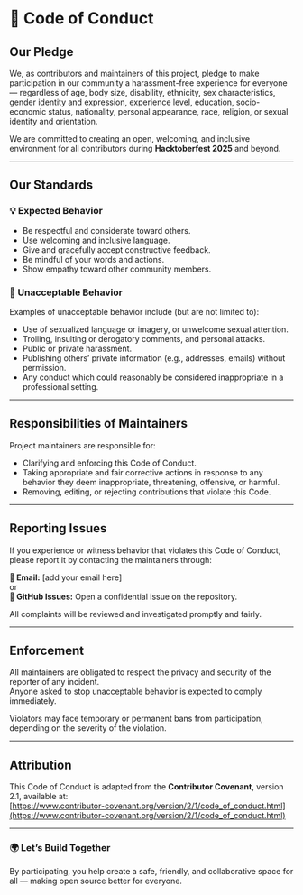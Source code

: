 # 📜 Code of Conduct

## Our Pledge
We, as contributors and maintainers of this project, pledge to make participation in our community a harassment-free experience for everyone — regardless of age, body size, disability, ethnicity, sex characteristics, gender identity and expression, experience level, education, socio-economic status, nationality, personal appearance, race, religion, or sexual identity and orientation.

We are committed to creating an open, welcoming, and inclusive environment for all contributors during **Hacktoberfest 2025** and beyond.

---

## Our Standards

### 💡 Expected Behavior
- Be respectful and considerate toward others.
- Use welcoming and inclusive language.
- Give and gracefully accept constructive feedback.
- Be mindful of your words and actions.
- Show empathy toward other community members.

### 🚫 Unacceptable Behavior
Examples of unacceptable behavior include (but are not limited to):
- Use of sexualized language or imagery, or unwelcome sexual attention.
- Trolling, insulting or derogatory comments, and personal attacks.
- Public or private harassment.
- Publishing others’ private information (e.g., addresses, emails) without permission.
- Any conduct which could reasonably be considered inappropriate in a professional setting.

---

## Responsibilities of Maintainers
Project maintainers are responsible for:
- Clarifying and enforcing this Code of Conduct.
- Taking appropriate and fair corrective actions in response to any behavior they deem inappropriate, threatening, offensive, or harmful.
- Removing, editing, or rejecting contributions that violate this Code.

---

## Reporting Issues
If you experience or witness behavior that violates this Code of Conduct, please report it by contacting the maintainers through:

**📧 Email:** [add your email here]  
or  
**🧾 GitHub Issues:** Open a confidential issue on the repository.

All complaints will be reviewed and investigated promptly and fairly.

---

## Enforcement
All maintainers are obligated to respect the privacy and security of the reporter of any incident.  
Anyone asked to stop unacceptable behavior is expected to comply immediately.

Violators may face temporary or permanent bans from participation, depending on the severity of the violation.

---

## Attribution
This Code of Conduct is adapted from the **Contributor Covenant**, version 2.1, available at:  
[https://www.contributor-covenant.org/version/2/1/code_of_conduct.html](https://www.contributor-covenant.org/version/2/1/code_of_conduct.html)

---

### 🌍 Let’s Build Together
By participating, you help create a safe, friendly, and collaborative space for all — making open source better for everyone.
